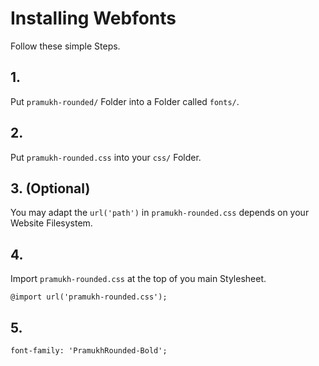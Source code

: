 # Installing Webfonts
Follow these simple Steps.

## 1.
Put `pramukh-rounded/` Folder into a Folder called `fonts/`.

## 2.
Put `pramukh-rounded.css` into your `css/` Folder.

## 3. (Optional)
You may adapt the `url('path')` in `pramukh-rounded.css` depends on your Website Filesystem.

## 4.
Import `pramukh-rounded.css` at the top of you main Stylesheet.

```
@import url('pramukh-rounded.css');
```

## 5.


```
font-family: 'PramukhRounded-Bold';
```

